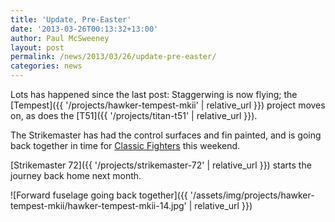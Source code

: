 ```yaml
---
title: 'Update, Pre-Easter'
date: '2013-03-26T00:13:32+13:00'
author: Paul McSweeney
layout: post
permalink: /news/2013/03/26/update-pre-easter/
categories: news
---
```


Lots has happened since the last post: Staggerwing is now flying; the [Tempest]({{ '/projects/hawker-tempest-mkii' | relative_url }}) project moves on, as does the [T51]({{ '/projects/titan-t51' | relative_url }}). 

The Strikemaster has had the control surfaces and fin painted, and is going back together in time for [Classic Fighters](https://www.classicfighters.co.nz/) this weekend.

[Strikemaster 72]({{ '/projects/strikemaster-72' | relative_url }}) starts the journey back home next month.

![Forward fuselage going back together]({{ '/assets/img/projects/hawker-tempest-mkii/hawker-tempest-mkii-14.jpg' | relative_url }})
